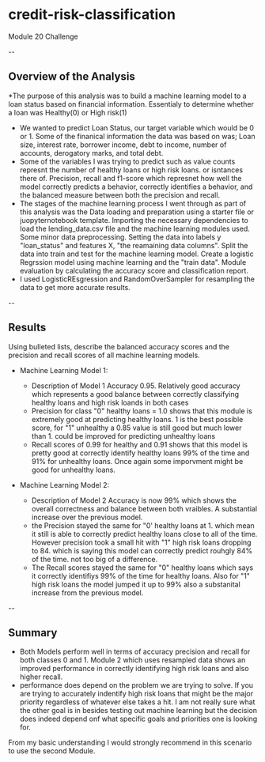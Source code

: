 # credit-risk-classification
Module 20 Challenge

--
## Overview of the Analysis

*The purpose of this analysis was to build a machine learning model to a loan status based on financial information. Essentialy to determine whether a loan was Healthy(0) or High risk(1)
* We wanted to predict Loan Status, our target variable which would be 0 or 1. Some of the finanical information the data was based on was; Loan size, interest rate, borrower income, debt to income, number of accounts, derogatory marks, and total debt.
* Some of the variables I was trying to predict such as value counts represnt the number of healthy loans or high risk loans. or isntances there of. Precision, recall and f1-score which represnet how well the model correctly predicts a behavior, correctly identifies a behavior, and the balanced measure between both the precision and recall. 
* The stages of the machine learning process I went through as part of this analysis was the Data loading and preparation using a starter file or juopyternotebook template. Importing the necessary dependencies to load the lending_data.csv file and the machine learning modules used. Some minor data preprocessing. Setting the data into labels y "loan_status" and features X, "the reamaining data columns". Split the data into train and test for the machine learning model. Create a logistic Regrssion model using machine learning and the "train data". Module evaluation by calculating the accuracy score and classification report. 
* I used LogisticREsgression and RandomOverSampler for resampling the data to get more accurate results. 

--
## Results

Using bulleted lists, describe the balanced accuracy scores and the precision and recall scores of all machine learning models.

* Machine Learning Model 1:
  * Description of Model 1 Accuracy 0.95. Relatively good accuracy which represents a good balance between correctly classifying healthy loans and high risk loands in both cases 
  * Precision for class "0" healthy loans = 1.0  shows that this module is extremely good at predicting healthy loans. 1 is the best possible score, for "1" unhealthy a 0.85 value is still good but much lower than 1. could be improved for predicting unhealthy loans
  * Recall scores of 0.99  for healthy and 0.91 shows that this model is pretty good at correctly identify healthy loans 99% of the time and 91% for unhealthy loans. Once again some imporvment might be good for unhealthy loans.



* Machine Learning Model 2:
  * Description of Model 2 Accuracy is now 99% which shows the overall correctness and balance between both vraibles. A substantial increase over the previous model. 
  * the Precision stayed the same for "0' healthy loans at 1. which mean it still is able to correctly predict healthy loans close to all of the time. However precision took a small hit with "1" high risk loans dropping to 84. which is saying this model can correctly predict rouhgly 84% of the time. not too big of a difference.
  * The Recall scores stayed the same for "0" healthy loans which says it correctly identifiys 99% of the time for healthy loans. Also for "1" high risk loans the model jumped it up to 99% also a substanital increase from the previous model. 

--
## Summary


* Both Models perform well in terms of accuracy precision and recall for both classes 0 and 1. Module 2 which uses resampled data shows an improved performance in correctly identifying high risk loans and also higher recall. 
* performance does depend on the problem we are trying to solve. If you are trying to accurately indentify high risk loans that might be the major priority regardless of whatever else takes a hit. I am not really sure what the other goal is in besides testing out machine learning but the decision does indeed depend onf what specific goals and priorities one is looking for. 

From my basic understanding I would strongly recommend in this scenario to use the second Module.

